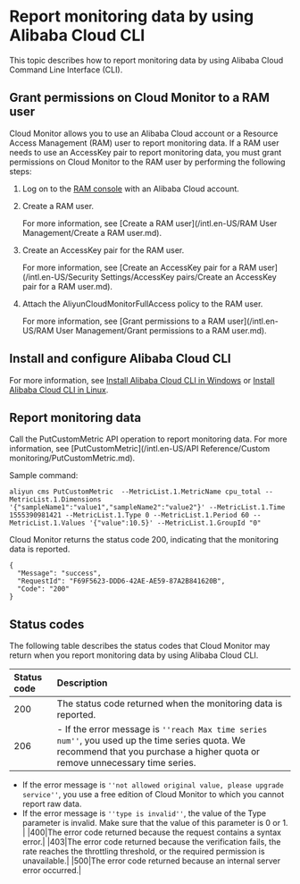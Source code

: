 # Report monitoring data by using Alibaba Cloud CLI

This topic describes how to report monitoring data by using Alibaba Cloud Command Line Interface \(CLI\).

## Grant permissions on Cloud Monitor to a RAM user

Cloud Monitor allows you to use an Alibaba Cloud account or a Resource Access Management \(RAM\) user to report monitoring data. If a RAM user needs to use an AccessKey pair to report monitoring data, you must grant permissions on Cloud Monitor to the RAM user by performing the following steps:

1.  Log on to the [RAM console](https://ram.console.aliyun.com/) with an Alibaba Cloud account.
2.  Create a RAM user.

    For more information, see [Create a RAM user](/intl.en-US/RAM User Management/Create a RAM user.md).

3.  Create an AccessKey pair for the RAM user.

    For more information, see [Create an AccessKey pair for a RAM user](/intl.en-US/Security Settings/AccessKey pairs/Create an AccessKey pair for a RAM user.md).

4.  Attach the AliyunCloudMonitorFullAccess policy to the RAM user.

    For more information, see [Grant permissions to a RAM user](/intl.en-US/RAM User Management/Grant permissions to a RAM user.md).


## Install and configure Alibaba Cloud CLI

For more information, see [Install Alibaba Cloud CLI in Windows](https://www.alibabacloud.com/help/doc-detail/121510.htm) or [Install Alibaba Cloud CLI in Linux](https://www.alibabacloud.com/help/doc-detail/121541.htm).

## Report monitoring data

Call the PutCustomMetric API operation to report monitoring data. For more information, see [PutCustomMetric](/intl.en-US/API Reference/Custom monitoring/PutCustomMetric.md).

Sample command:

```
aliyun cms PutCustomMetric  --MetricList.1.MetricName cpu_total --MetricList.1.Dimensions '{"sampleName1":"value1","sampleName2":"value2"}' --MetricList.1.Time 1555390981421 --MetricList.1.Type 0 --MetricList.1.Period 60 --MetricList.1.Values '{"value":10.5}' --MetricList.1.GroupId "0"
```

Cloud Monitor returns the status code 200, indicating that the monitoring data is reported.

```
{
  "Message": "success",
  "RequestId": "F69F5623-DDD6-42AE-AE59-87A2B841620B",
  "Code": "200"
}
```

## Status codes

The following table describes the status codes that Cloud Monitor may return when you report monitoring data by using Alibaba Cloud CLI.

|Status code|Description|
|:----------|:----------|
|200|The status code returned when the monitoring data is reported.|
|206|-   If the error message is `''reach Max time series num''`, you used up the time series quota. We recommend that you purchase a higher quota or remove unnecessary time series.
-   If the error message is `''not allowed original value, please upgrade service''`, you use a free edition of Cloud Monitor to which you cannot report raw data.
-   If the error message is `''type is invalid''`, the value of the Type parameter is invalid. Make sure that the value of this parameter is 0 or 1. |
|400|The error code returned because the request contains a syntax error.|
|403|The error code returned because the verification fails, the rate reaches the throttling threshold, or the required permission is unavailable.|
|500|The error code returned because an internal server error occurred.|


